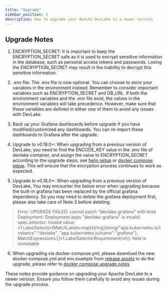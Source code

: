 ```yaml
---
title: "Upgrade"
sidebar_position: 3
description: How to upgrade your Apache DevLake to a newer version
---
```


## Upgrade Notes

1. ENCRYPTION_SECRET: It is important to keep the ENCRYPTION_SECRET safe as it is used to encrypt sensitive information in the database, such as personal access tokens and passwords. Losing the ENCRYPTION_SECRET may result in the inability to decrypt this sensitive information.

2. .env file: The .env file is now optional. You can choose to store your variables in the environment instead. Remember to consider important variables such as ENCRYPTION_SECRET and DB_URL. If both the environment variables and the .env file exist, the values in the environment variables will take precedence. However, make sure that these variables are defined in either one of them to avoid any issues with DevLake.

3. Back up your Grafana dashboards before upgrade if you have modified/customized any dashboards. You can re-import these dashboards to Grafana after the upgrade.

4. Upgrade to v0.18.0+: When upgrading from a previous version of DevLake, you need to find the ENCODE_KEY value in the .env file of devlake container, and assign the value to ENCRYPTION_SECRET according to the upgrade steps, see [helm setup](https://devlake.apache.org/docs/v0.18/GettingStarted/HelmSetup) or [docker compose setup](https://devlake.apache.org/docs/v0.18/GettingStarted/DockerComposeSetup). This will ensure that the encryption process continues to work as expected.

5. Upgrade to v0.18.0+: When upgrading from a previous version of DevLake, You may encounter the below error when upgrading because the built-in grafana has been replaced by the official grafana dependency. So you may need to delete the grafana deployment first, please also take care of Note 3 before deleting.

> Error: UPGRADE FAILED: cannot patch "devlake-grafana" with kind Deployment: Deployment.apps "devlake-grafana" is invalid: spec.selector: Invalid value: v1.LabelSelector{MatchLabels:map[string]string{"app.kubernetes.io/instance":"devlake", "app.kubernetes.io/name":"grafana"}, MatchExpressions:[]v1.LabelSelectorRequirement(nil)}: field is immutable

6. When upgrading via docker-compose.yml, please download the new docker-compose.yml and env.example from [release assets](https://github.com/apache/incubator-devlake/releases) to do the upgrade, please refer to [docker compose upgrade notes](./DockerComposeSetup.md)

These notes provide guidance on upgrading your Apache DevLake to a newer version. Ensure you follow them carefully to avoid any issues during the upgrade process.
